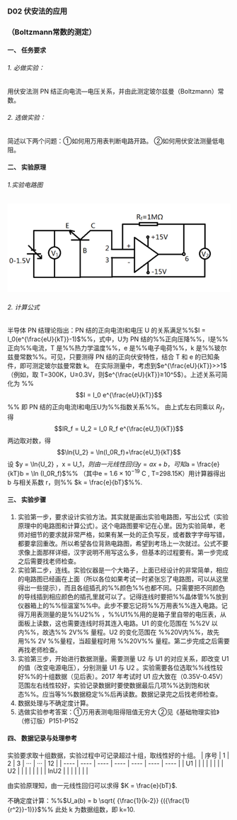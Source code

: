 ### D02 伏安法的应用
### （Boltzmann常数的测定）

#### 一、 任务要求
###### 1. 必做实验：
用伏安法测 PN 结正向电流—电压关系，并由此测定玻尔兹曼（Boltzmann）常数。
###### 2. 选做实验：
简述以下两个问题：①如何用万用表判断电路开路。 ②如何用伏安法测量低电阻。

#### 二、 实验原理
###### 1.实验电路图
![](image\D02_1.png)
###### 2. 计算公式
半导体 PN 结理论指出：PN 结的正向电流I和电压 U 的关系满足%%$I = I_0(e^{\frac{eU}{kT}}-1)$%%，式中，U为 PN 结的%%正向压降%%，I是%%正向%%电流，T 是%%热力学温度%%，e 是%%电子电荷%%，k 是%%玻尔兹曼常数%%。可见，只要测得 PN 结的正向伏安特性，结合 T 和 e 的已知条件，即可测定玻尔兹曼常数 k。
在实际测量中，考虑到$e^{\frac{eU}{kT}}>>1$（例如，取 T=300K，U≥0.3V，则$e^{\frac{eU}{kT}}≥10^5$）。上述关系可简化为
%%$$I = I_0 e^{\frac{eU}{kT}}$$%%
即 PN 结的正向电流I和电压U为%%指数关系%%。
由上式左右同乘以 $R_f$，得
$$IR_f = U_2 = I_0 R_f e^{\frac{eU_1}{kT}}$$
两边取对数，得
$$\ln{U_2} = \ln(I_0R_f)+\frac{eU_1}{kT}$$
设 $y = \ln{U_2} $，$x = U_1$，则由一元线性回归 y = ax + b，可知%%$a = \frac{e}{kT}$%%，%%$b = \ln (I_0R_f)$%%
（其中e = $1.6×10^{-19}$ C , T=298.15K）用计算器得出 b 与相关系数 r，则%% $k = \frac{e}{bT}$%%.

#### 三、 实验步骤
1. 实验第一步，要求设计实验方法。其实就是画出实验电路图，写出公式（实验原理中的电路图和计算公式）。这个电路图要牢记在心里。因为实验简单，老师对细节的要求就非常严格，如果有某一处的正负写反，或者数字字母写错，都要拿回重改。所以希望各位背熟电路图，希望到考场上一次就过。公式不要求像上面那样详细，汉字说明不用写这么多，但基本的过程要有。第一步完成之后需要找老师检查。
2. 实验第二步，连线。实验仪器是一个大箱子，上面已经设计的非常简单，相应的电路图已经画在上面（所以各位如果考试一时紧张忘了电路图，可以从这里得出一些提示），而且各组插孔的%%颜色%%也都不同。只需要把不同颜色的导线插到相应颜色的插孔里就可以了。记得连线时要把%%晶体管%%放到仪器箱上的%%恒温室%%中。此步不要忘记将%%万用表%%连入电路。记得万用表测量的是%%U2%% ，%%U1%%用的是箱子里自带的电压表，从面板上读数，这也需要连线时将其连入电路。U1 的变化范围在 %%2V 以内%%，故选%% 2V%% 量程。U2 的变化范围在 %%20V内%%，故先用%% 2V %%量程，当超量程时用 %%20V%% 量程。第二步完成之后需要再找老师检查。
3. 实验第三步，开始进行数据测量。需要测量 U2 与 U1 的对应关系，即改变 U1 的值（改变电源电压），分别测量 U1 与 U2 。实验需要各位选取%%线性较好%%的十组数据（见后表）。2017 年考试时 U1 应大致在（0.35V-0.45V）范围左右线性较好，实验记录数据时要使数据最后几项%%达到饱和状态%%。应当等%%数据稳定%%后再读数。数据记录完之后找老师检查。
4. 数据处理与不确定度计算。
5. 选做实验参考答案：①万用表测电阻得阻值无穷大 ②见《基础物理实验》（修订版）P151-P152

#### 四、 数据记录与处理参考
实验要求取十组数据，实验过程中可记录超过十组，取线性好的十组。
| 序号 | 1    | 2    | 3    | ···  | ···  | 12   |
| ---- | ---- | ---- | ---- | ---- | ---- | ---- |
| U1   |      |      |      |      |      |      |
| U2   |      |      |      |      |      |      |
| lnU2 |      |      |      |      |      |      |

由实验原理知，由一元线性回归可以求得 $K = \frac{e}{bT}$.

不确定度计算：%%$U_a(b) = b \sqrt{ {\frac{1}{k-2}} {({\frac{1}{r^2}}-1)}}$%%    此处 k 为数据组数，即 k=10.